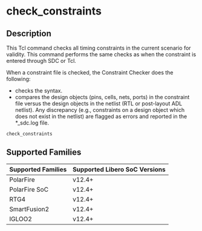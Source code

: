 # check_constraints

## Description 

This Tcl command checks all timing constraints in the current scenario for validity. This command performs the same checks as when the constraint is entered through SDC or Tcl.

When a constraint file is checked, the Constraint Checker does the following:

-   checks the syntax.
-   compares the design objects (pins, cells, nets, ports) in the constraint file versus the design objects in the netlist (RTL or post-layout ADL netlist). Any discrepancy (e.g., constraints on a design object which does not exist in the netlist) are flagged as errors and reported in the *_sdc.log file.

```
check_constraints
```

## Supported Families 

|Supported Families|Supported Libero SoC Versions|
|------------------|-----------------------------|
|PolarFire|v12.4+|
|PolarFire SoC|v12.4+|
|RTG4|v12.4+|
|SmartFusion2|v12.4+|
|IGLOO2|v12.4+|

